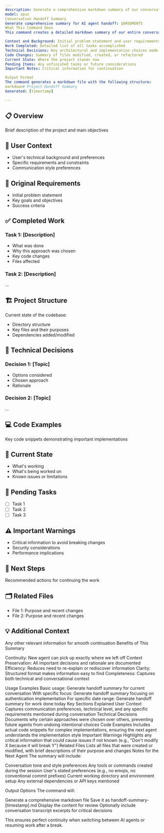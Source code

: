 ```yaml
---
description: Generate a comprehensive markdown summary of our conversation for seamless handoff to another AI agent
model: opus
Conversation Handoff Summary
Generate comprehensive summary for AI agent handoff: $ARGUMENTS
What This Command Does
This command creates a detailed markdown summary of our entire conversation, structured to enable another AI agent to seamlessly continue the work. The summary includes:

Context and Background: Initial problem statement and user requirements
Work Completed: Detailed list of all tasks accomplished
Technical Decisions: Key architectural and implementation choices made
Code Changes: Summary of files modified, created, or refactored
Current State: Where the project stands now
Pending Items: Any unfinished tasks or future considerations
Important Notes: Critical information for continuation

Output Format
The command generates a markdown file with the following structure:
markdown# Project Handoff Summary
Generated: [timestamp]

---
```


## 📋 Overview

Brief description of the project and main objectives

## 👤 User Context

- User's technical background and preferences
- Specific requirements and constraints
- Communication style preferences

## 🎯 Original Requirements

- Initial problem statement
- Key goals and objectives
- Success criteria

## ✅ Completed Work

### Task 1: [Description]

- What was done
- Why this approach was chosen
- Key code changes
- Files affected

### Task 2: [Description]

...

## 🏗️ Project Structure

Current state of the codebase:

- Directory structure
- Key files and their purposes
- Dependencies added/modified

## 🔧 Technical Decisions

### Decision 1: [Topic]

- Options considered
- Chosen approach
- Rationale

### Decision 2: [Topic]

...

## 💻 Code Examples

Key code snippets demonstrating important implementations

## 🚧 Current State

- What's working
- What's being worked on
- Known issues or limitations

## 📝 Pending Tasks

- [ ] Task 1
- [ ] Task 2
- [ ] Task 3

## ⚠️ Important Warnings

- Critical information to avoid breaking changes
- Security considerations
- Performance implications

## 🔄 Next Steps

Recommended actions for continuing the work

## 🗂️ Related Files

- File 1: Purpose and recent changes
- File 2: Purpose and recent changes

## 💡 Additional Context

Any other relevant information for smooth continuation
Benefits of This Summary

Continuity: New agent can pick up exactly where we left off
Context Preservation: All important decisions and rationale are documented
Efficiency: Reduces need to re-explain or rediscover information
Clarity: Structured format makes information easy to find
Completeness: Captures both technical and conversational context

Usage Examples
Basic usage:
Generate handoff summary for current conversation
With specific focus:
Generate handoff summary focusing on authentication implementation
For specific date range:
Generate handoff summary for work done today
Key Sections Explained
User Context
Captures communication preferences, technical level, and any specific requirements mentioned during conversation
Technical Decisions
Documents why certain approaches were chosen over others, preventing future agents from undoing intentional choices
Code Examples
Includes actual code snippets for complex implementations, ensuring the next agent understands the implementation style
Important Warnings
Highlights any critical information that could cause issues if not known (e.g., "Don't modify X because it will break Y")
Related Files
Lists all files that were created or modified, with brief descriptions of their purpose and changes
Notes for the Next Agent
The summary will include:

Conversation tone and style preferences
Any tools or commands created during the session
User's stated preferences (e.g., no emojis, no conventional commit prefixes)
Current working directory and environment setup
Any external dependencies or API keys mentioned

Output Options
The command will:

Generate a comprehensive markdown file
Save it as handoff-summary-[timestamp].md
Display the content for review
Optionally include conversation transcript excerpts for critical decisions

This ensures perfect continuity when switching between AI agents or resuming work after a break.
